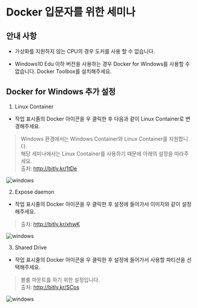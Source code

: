 # Docker 입문자를 위한 세미나

## 안내 사항
- 가상화를 지원하지 않는 CPU의 경우 도커를 사용 할 수 없습니다.

- Windows10 Edu 이하 버전을 사용하는 경우 Docker for Windows를 사용할 수 없습니다. Docker Toolbox를 설치해주세요.

## Docker for Windows 추가 설정

1. Linux Container

  - 작업 표시줄의 Docker 아이콘을 우 클릭한 후 다음과 같이 Linux Container로 변경해주세요.
  
  > Windows 환경에서는 Windows Container와 Linux Container를 지원합니다.  
  해당 세미나에서는 Linux Container를 사용하기 때문에 아래의 설정을 따라주세요.  
  > 출처: http://bitly.kr/1tDe

  ![windows](./images/win_0.png)

2. Expose daemon

  - 작업 표시줄의 Docker 아이콘을 우 클릭한 후 설정에 들어가서 이미지와 같이 설정해주세요.  
  
  > 출처: http://bitly.kr/xhwK

  ![windows](./images/win_2.png)

3. Shared Drive

  - 작업 표시줄의 Docker 아이콘을 우 클릭한 후 설정에 들어가서 사용할 파티션을 선택해주세요.
  
  > 볼륨 마운트를 하기 위한 설정입니다.  
  > 출처: http://bitly.kr/SCos

  ![windows](./images/win_1.png)
